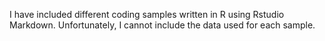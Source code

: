 I have included different coding samples written in R using Rstudio Markdown. Unfortunately, I cannot include the data used for each sample.
